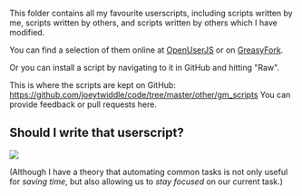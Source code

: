 This folder contains all my favourite userscripts, including scripts written by me, scripts written by others, and scripts written by others which I have modified.



<!--
If you want to browse or install these scripts quickly, you can try browsing the "official" release page: http://neuralyte.org/~joey/gm_scripts/joeys_userscripts_and_bookmarklets_overview.html

That page also lets you load the scripts as bookmarklets instead of userscripts.  (I guess on modern secure websites, only the Static Bookmarklets will load properly.)
-->

<!--
The file `joeys_userscripts_and_bookmarklets_overview.html` can be also be useful for installing these scripts (it also lets you build bookmarklets as an alternative to installing a userscript) but you must serve that HTML page from an `http` or `https` URL (it doesnt work from `file://`).
-->



You can find a selection of them online at [OpenUserJS](https://openuserjs.org/users/joeytwiddle/scripts) or on [GreasyFork](https://greasyfork.org/en/users/8615-joeytwiddle).

Or you can install a script by navigating to it in GitHub and hitting "Raw".

This is where the scripts are kept on GitHub: https://github.com/joeytwiddle/code/tree/master/other/gm_scripts  You can provide feedback or pull requests here.

## Should I write that userscript?

<a href="https://xkcd.com/1205/#Is_It_Worth_the_Time?"><img src="https://imgs.xkcd.com/comics/is_it_worth_the_time.png"></a>

(Although I have a theory that automating common tasks is not only useful for *saving time*, but also allowing us to *stay focused* on our current task.)
